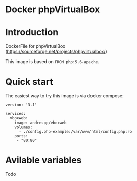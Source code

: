 Docker phpVirtualBox
====================

# Introduction

DockerFile for phpVirtualBox (https://sourceforge.net/projects/phpvirtualbox/)

This image is based on `FROM php:5.6-apache`.

# Quick start

The easiest way to try this image is via docker compose:

```
version: '3.1'

services:
  vboxweb:
    image: andrespp/vboxweb
    volumes:
      - ./config.php-example:/var/www/html/config.php:ro
    ports:
     - "80:80"
```

# Avilable variables

Todo 
